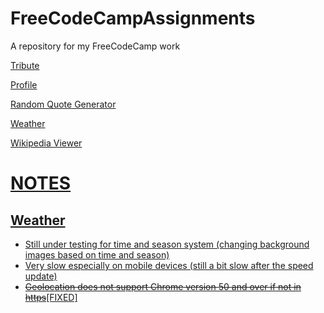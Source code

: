# FreeCodeCampAssignments
A repository for my FreeCodeCamp work

<p><a href = "https://codecamp.juhongkim.tk/tribute">Tribute</a></p>
<p><a href = "https://codecamp.juhongkim.tk/profile">Profile</a></p>
<p><a href = "https://codecamp.juhongkim.tk/randomQuoteGenerator">Random Quote Generator</a></p>
<p><a href = "https://codecamp.juhongkim.tk/weather">Weather</a></p>
<p><a href = "https://juhongkim.tk/FreeCodeCampAssignments/wikiViewer/">Wikipedia Viewer</p>

<p>
<h1><u>NOTES</u></h1>
<h2>Weather</h2>
<ul>
<li>Still under testing for time and season system (changing background images based on time and season)</li>
<li>Very slow especially on mobile devices (still a bit slow after the speed update)</li>
<li><s>Geolocation does not support Chrome version 50 and over if not in https</s>[FIXED]</li>
</ul>
</p>
